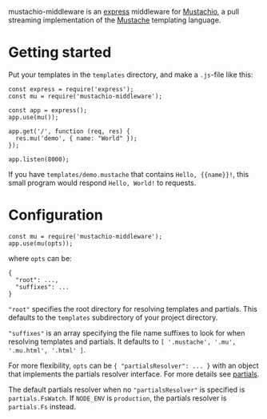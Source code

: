 mustachio-middleware is an [express][express] middleware for
[Mustachio][mustachio], a pull streaming implementation of the
[Mustache][mustache] templating language.

[express]: http://expressjs.com/
[mustachio]: https://www.npmjs.com/package/mustachio
[mustache]: https://mustache.github.io/mustache.5.html

Getting started
===============
Put your templates in the `templates` directory, and make a `.js`-file like
this:

    const express = require('express');
    const mu = require('mustachio-middleware');

    const app = express();
    app.use(mu());

    app.get('/', function (req, res) {
      res.mu('demo', { name: "World" });
    });

    app.listen(8000);

If you have `templates/demo.mustache` that contains `Hello, {{name}}!`, this
small program would respond `Hello, World!` to requests.

Configuration
=============
    const mu = require('mustachio-middleware');
    app.use(mu(opts));

where `opts` can be:

    {
      "root": ...,
      "suffixes": ...
    }

`"root"` specifies the root directory for resolving templates and partials.
This defaults to the `templates` subdirectory of your project directory.

`"suffixes"` is an array specifying the file name suffixes to look for when
resolving templates and partials. It defaults to `[ '.mustache', '.mu',
'.mu.html', '.html' ]`.

For more flexibility, `opts` can be `{ "partialsResolver": ... }` with an
object that implements the partials resolver interface. For more details see
[partials](https://github.com/maghoff/mustachio/tree/v1/lib/partials).

The default partials resolver when no `"partialsResolver"` is specified is
`partials.FsWatch`. If `NODE_ENV` is `production`, the partials resolver is
`partials.Fs` instead.
